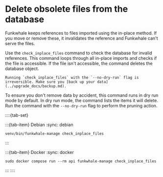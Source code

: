 # Delete obsolete files from the database

Funkwhale keeps references to files imported using the in-place method. If you move or remove these, it invalidates the reference and Funkwhale can't serve the files.

Use the `check_inplace_files` command to check the database for invalid references. This command loops through all in-place imports and checks if the file is accessible. If the file isn't accessible, the command deletes the database object.

```{warning}
Running `check_inplace_files` with the `--no-dry-run` flag is irreversible. Make sure you [back up your data](../upgrade_docs/backup.md).
```

To ensure you don't remove data by accident, this command runs in dry run mode by default. In dry run mode, the command lists the items it will delete. Run the command with the `--no-dry-run` flag to perform the pruning action.

::::{tab-set}

:::{tab-item} Debian
:sync: debian

```{code-block} sh
venv/bin/funkwhale-manage check_inplace_files
```

:::

:::{tab-item} Docker
:sync: docker

```{code-block} sh
sudo docker compose run --rm api funkwhale-manage check_inplace_files
```

:::
::::
